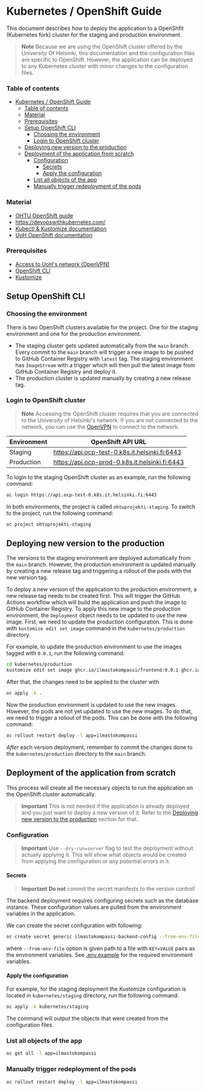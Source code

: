 # Kubernetes / OpenShift Guide

This document describes how to deploy the application to a OpenShfit (Kubernetes fork) cluster for the staging and production environment. 

> **Note**
> Because we are using the OpenShift cluster offered by the University Of Helsinki, this documentation and the configuration files are specific to OpenShift. However, the application can be deployed to any Kubernetes cluster with minor changes to the configuration files.

### Table of contents
- [Kubernetes / OpenShift Guide](#kubernetes--openshift-guide)
    - [Table of contents](#table-of-contents)
    - [Material](#material)
    - [Prerequisites](#prerequisites)
  - [Setup OpenShift CLI](#setup-openshift-cli)
    - [Choosing the environment](#choosing-the-environment)
    - [Login to OpenShift cluster](#login-to-openshift-cluster)
  - [Deploying new version to the production](#deploying-new-version-to-the-production)
  - [Deployment of the application from scratch](#deployment-of-the-application-from-scratch)
    - [Configuration](#configuration)
      - [Secrets](#secrets)
      - [Apply the configuration](#apply-the-configuration)
    - [List all objects of the app](#list-all-objects-of-the-app)
    - [Manually trigger redeployment of the pods](#manually-trigger-redeployment-of-the-pods)


### Material
- [OHTU OpenShift guide](https://github.com/HY-TKTL/TKT20007-Ohjelmistotuotantoprojekti/tree/master/openshift)
- https://devopswithkubernetes.com/
- [Kubectl & Kustomize documentation](https://kubectl.docs.kubernetes.io/guides/)
- [UoH OpenShift documentation](https://wiki.helsinki.fi/display/SO/Tike+container+platform)

### Prerequisites

- [Access to UoH's network (OpenVPN)](https://helpdesk.it.helsinki.fi/kirjautuminen-ja-yhteydet/verkkoyhteydet/yhteydet-yliopiston-ulkopuolelta)
- [OpenShift CLI](https://docs.openshift.com/container-platform/3.11/cli_reference/get_started_cli.html)
- [Kustomize](https://kubectl.docs.kubernetes.io/installation/kustomize/)

## Setup OpenShift CLI

### Choosing the environment
There is two OpenShift clusters available for the project. One for the staging environment and one for the production environment. 
* The staging cluster gets updated automatically from the `main` branch. Every commit to the `main` branch will trigger a new image to be pushed to GitHub Container Registry with `latest` tag. The staging environment has `ImageStream` with a trigger which will then pull the latest image from GitHub Container Registry and deploy it. 
* The production cluster is updated manually by creating a new release tag. 

### Login to OpenShift cluster

> **Note**
> Accessing the OpenShift cluster requires that you are connected to the University of Helsinki's network. If you are not connected to the network, you can use the [OpenVPN](https://helpdesk.it.helsinki.fi/kirjautuminen-ja-yhteydet/verkkoyhteydet/yhteydet-yliopiston-ulkopuolelta) to connect to the network.

| Environment | OpenShift API URL                              |
| ----------- | ---------------------------------------------- |
| Staging     | https://api.ocp-test-0.k8s.it.helsinki.fi:6443 |
| Production  | https://api.ocp-prod-0.k8s.it.helsinki.fi:6443 |

To login to the staging OpenShift cluster as an example, run the following command:
```bash
oc login https://api.ocp-test-0.k8s.it.helsinki.fi:6443
```

In both environments, the project is called `ohtuprojekti-staging`. To switch to the project, run the following command:
```bash
oc project ohtuprojekti-staging
```

## Deploying new version to the production

The versions to the staging environment are deployed automatically from the `main` branch. However, the production environment is updated manually by creating a new release tag and triggering a rollout of the pods with the new version tag.

To deploy a new version of the application to the production environment, a new release tag needs to be created first. This will trigger the GitHub Actions workflow which will build the application and push the image to GitHub Container Registry. To apply this new image to the production environment, the `Deployment` object needs to be updated to use the new image. First, we need to update the production configuration. This is done with `kustomize edit set image` command in the `kubernetes/production` directory.

For example, to update the production environment to use the images tagged with `0.0.1`, run the following command:

```bash
cd kubernetes/production
kustomize edit set image ghcr.io/ilmastokompassi/frontend:0.0.1 ghcr.io/ilmastokompassi/backend:0.0.1
```

After that, the changes need to be applied to the cluster with 

```bash
oc apply -k .
```

Now the production environment is updated to use the new images. However, the pods are not yet updated to use the new images. To do that, we need to trigger a rollout of the pods. This can be done with the following command:

```bash
oc rollout restart deploy -l app=ilmastokompassi
```

*After* each version deployment, remember to commit the changes done to the `kubernetes/production` directory to the `main` branch. 

## Deployment of the application from scratch

This process will create all the necessary objects to run the application on the OpenShift cluster automatically. 

> **Important**
> This is not needed if the application is already deployed and you just want to deploy a new version of it. Refer to the [Deploying new version to the production](#deploying-new-version-to-the-production) section for that.

### Configuration

> **Important**
> Use `--dry-run=server` flag to test the deployment without actually applying it. This will show what objects would be created from applying the configuration or any potential errors in it.

#### Secrets
> **Important**
> **Do not** commit the secret manifests to the version control!

The backend deployment requires configuring secrets such as the database instance. These configuration values are pulled from the environment variables in the application. 

We can create the secret configuration with following:
```bash
oc create secret generic ilmastokompassi-backend-config --from-env-file=path/to/environment-secrets.env
```
where ``--from-env-file`` option is given path to a file with ``KEY=VALUE`` pairs as the environment variables. See [.env.example](https://github.com/Ilmastokompassi/Ilmastokompassi/blob/edad5d68e28c3d7d671e11d6d8bb1fed6150733f/backend/.env.example) for the required environment variables.

#### Apply the configuration
For example, for the staging deployment the Kustomize configuration is located in `kubernetes/staging` directory, run the following command:

```bash
oc apply -k kubernetes/staging
```

The command will output the objects that were created from the configuration files. 

### List all objects of the app

```bash
oc get all -l app=ilmastokompassi
```

### Manually trigger redeployment of the pods

```bash
oc rollout restart deploy -l app=ilmastokompassi
```
